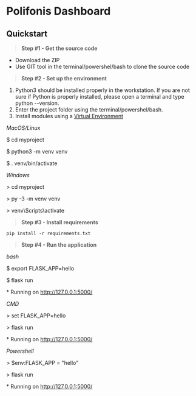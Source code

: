 # Polifonis Dashboard

## Quickstart

> **Step #1 - Get the source code**


- Download the ZIP
- Use GIT tool in the terminal/powershel/bash to clone the source code


> **Step #2 - Set up the environment**


1. Python3 should be installed properly in the workstation. If you are not sure if Python is 
properly installed, please open a terminal and type python --version.
2. Enter the project folder using the terminal/powershel/bash.
3. Install modules using a [Virtual Environment](https://docs.python.org/3/library/venv.html)

*MacOS/Linux*

$ cd myproject

$ python3 -m venv venv

$ . venv/bin/activate

*Windows*

\> cd myproject

\> py -3 -m venv venv

\> venv\Scripts\activate


> **Step #3 - Install requirements**



`pip install -r requirements.txt`



> **Step #4 - Run the application**

*bash*

$ export FLASK_APP=hello

$ flask run

\* Running on http://127.0.0.1:5000/

*CMD*

\> set FLASK_APP=hello

\> flask run

\* Running on http://127.0.0.1:5000/

*Powershell*

\> $env:FLASK_APP = "hello"

\> flask run

\* Running on http://127.0.0.1:5000/
